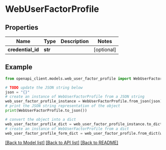 # WebUserFactorProfile


## Properties

Name | Type | Description | Notes
------------ | ------------- | ------------- | -------------
**credential_id** | **str** |  | [optional] 

## Example

```python
from openapi_client.models.web_user_factor_profile import WebUserFactorProfile

# TODO update the JSON string below
json = "{}"
# create an instance of WebUserFactorProfile from a JSON string
web_user_factor_profile_instance = WebUserFactorProfile.from_json(json)
# print the JSON string representation of the object
print(WebUserFactorProfile.to_json())

# convert the object into a dict
web_user_factor_profile_dict = web_user_factor_profile_instance.to_dict()
# create an instance of WebUserFactorProfile from a dict
web_user_factor_profile_form_dict = web_user_factor_profile.from_dict(web_user_factor_profile_dict)
```
[[Back to Model list]](../README.md#documentation-for-models) [[Back to API list]](../README.md#documentation-for-api-endpoints) [[Back to README]](../README.md)


